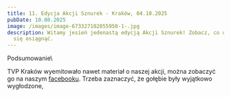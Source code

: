 ```yaml
---
title: 11. Edycja Akcji Sznurek - Kraków, 04.10.2025
pubDate: 10.08.2025
image: /images/image-673327102055950-1-.jpg
description: Witamy jesień jedenastą edycją Akcji Sznurek! Zobacz, co udało nam
  się osiągnąć.
---
```

Podsumowanie\

TVP Kraków wyemitowało nawet materiał o naszej akcji, można zobaczyć go na naszym [facebooku](https://www.facebook.com/share/v/1BYdkQc44R/). Trzeba zaznaczyć, że gołębie były wyjątkowo wygłodzone,
